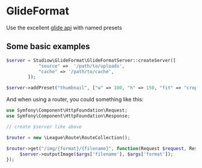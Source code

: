# GlideFormat
Use the excellent [glide api](http://glide.thephpleague.com/) with named presets

## Some basic examples

```php
$server = Studiow\GlideFormat\GlideFormatServer::createServer([
            "source" =>  '/path/to/uploads',
            "cache" => '/path/to/cache',
        ]);

$server->addPreset("thumbnail", ["w" => 100, "h" => 150, "fit" => "crop"]);
```

And when using a router, you could something like this:

```php
use Symfony\Component\HttpFoundation\Request;
use Symfony\Component\HttpFoundation\Response;

// create $server like above

$router = new \League\Route\RouteCollection();

$router->get("/img/{format}/{filename}", function(Request $request, Response $response, array $args) use ($server) {
     $server->outputImage($args['filename'], $args['format']);
});
```
